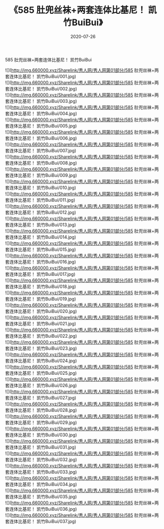 ﻿---
layout: post
title:  《585 肚兜丝袜+两套连体比基尼！ 凯竹BuiBui》
date:   2020-07-26
img: http://img.660000.xyz/Sharelink/秀人网/秀人网第01部分/585 肚兜丝袜+两套连体比基尼！ 凯竹BuiBui/000.jpg
categories: [美女, 清纯, 唯美]
---

585 肚兜丝袜+两套连体比基尼！ 凯竹BuiBui

  ![](http://img.660000.xyz/Sharelink/秀人网/秀人网第01部分/585 肚兜丝袜+两套连体比基尼！ 凯竹BuiBui/001.jpg) <br> ![](http://img.660000.xyz/Sharelink/秀人网/秀人网第01部分/585 肚兜丝袜+两套连体比基尼！ 凯竹BuiBui/002.jpg) <br> ![](http://img.660000.xyz/Sharelink/秀人网/秀人网第01部分/585 肚兜丝袜+两套连体比基尼！ 凯竹BuiBui/003.jpg) <br> ![](http://img.660000.xyz/Sharelink/秀人网/秀人网第01部分/585 肚兜丝袜+两套连体比基尼！ 凯竹BuiBui/004.jpg) <br> ![](http://img.660000.xyz/Sharelink/秀人网/秀人网第01部分/585 肚兜丝袜+两套连体比基尼！ 凯竹BuiBui/005.jpg) <br> ![](http://img.660000.xyz/Sharelink/秀人网/秀人网第01部分/585 肚兜丝袜+两套连体比基尼！ 凯竹BuiBui/006.jpg) <br> ![](http://img.660000.xyz/Sharelink/秀人网/秀人网第01部分/585 肚兜丝袜+两套连体比基尼！ 凯竹BuiBui/007.jpg) <br> ![](http://img.660000.xyz/Sharelink/秀人网/秀人网第01部分/585 肚兜丝袜+两套连体比基尼！ 凯竹BuiBui/008.jpg) <br> ![](http://img.660000.xyz/Sharelink/秀人网/秀人网第01部分/585 肚兜丝袜+两套连体比基尼！ 凯竹BuiBui/009.jpg) <br> ![](http://img.660000.xyz/Sharelink/秀人网/秀人网第01部分/585 肚兜丝袜+两套连体比基尼！ 凯竹BuiBui/010.jpg) <br> ![](http://img.660000.xyz/Sharelink/秀人网/秀人网第01部分/585 肚兜丝袜+两套连体比基尼！ 凯竹BuiBui/011.jpg) <br> ![](http://img.660000.xyz/Sharelink/秀人网/秀人网第01部分/585 肚兜丝袜+两套连体比基尼！ 凯竹BuiBui/012.jpg) <br> ![](http://img.660000.xyz/Sharelink/秀人网/秀人网第01部分/585 肚兜丝袜+两套连体比基尼！ 凯竹BuiBui/013.jpg) <br> ![](http://img.660000.xyz/Sharelink/秀人网/秀人网第01部分/585 肚兜丝袜+两套连体比基尼！ 凯竹BuiBui/014.jpg) <br> ![](http://img.660000.xyz/Sharelink/秀人网/秀人网第01部分/585 肚兜丝袜+两套连体比基尼！ 凯竹BuiBui/015.jpg) <br> ![](http://img.660000.xyz/Sharelink/秀人网/秀人网第01部分/585 肚兜丝袜+两套连体比基尼！ 凯竹BuiBui/016.jpg) <br> ![](http://img.660000.xyz/Sharelink/秀人网/秀人网第01部分/585 肚兜丝袜+两套连体比基尼！ 凯竹BuiBui/017.jpg) <br> ![](http://img.660000.xyz/Sharelink/秀人网/秀人网第01部分/585 肚兜丝袜+两套连体比基尼！ 凯竹BuiBui/018.jpg) <br> ![](http://img.660000.xyz/Sharelink/秀人网/秀人网第01部分/585 肚兜丝袜+两套连体比基尼！ 凯竹BuiBui/019.jpg) <br> ![](http://img.660000.xyz/Sharelink/秀人网/秀人网第01部分/585 肚兜丝袜+两套连体比基尼！ 凯竹BuiBui/020.jpg) <br> ![](http://img.660000.xyz/Sharelink/秀人网/秀人网第01部分/585 肚兜丝袜+两套连体比基尼！ 凯竹BuiBui/021.jpg) <br> ![](http://img.660000.xyz/Sharelink/秀人网/秀人网第01部分/585 肚兜丝袜+两套连体比基尼！ 凯竹BuiBui/022.jpg) <br> ![](http://img.660000.xyz/Sharelink/秀人网/秀人网第01部分/585 肚兜丝袜+两套连体比基尼！ 凯竹BuiBui/023.jpg) <br> ![](http://img.660000.xyz/Sharelink/秀人网/秀人网第01部分/585 肚兜丝袜+两套连体比基尼！ 凯竹BuiBui/024.jpg) <br> ![](http://img.660000.xyz/Sharelink/秀人网/秀人网第01部分/585 肚兜丝袜+两套连体比基尼！ 凯竹BuiBui/025.jpg) <br> ![](http://img.660000.xyz/Sharelink/秀人网/秀人网第01部分/585 肚兜丝袜+两套连体比基尼！ 凯竹BuiBui/026.jpg) <br> ![](http://img.660000.xyz/Sharelink/秀人网/秀人网第01部分/585 肚兜丝袜+两套连体比基尼！ 凯竹BuiBui/027.jpg) <br> ![](http://img.660000.xyz/Sharelink/秀人网/秀人网第01部分/585 肚兜丝袜+两套连体比基尼！ 凯竹BuiBui/028.jpg) <br> ![](http://img.660000.xyz/Sharelink/秀人网/秀人网第01部分/585 肚兜丝袜+两套连体比基尼！ 凯竹BuiBui/029.jpg) <br> ![](http://img.660000.xyz/Sharelink/秀人网/秀人网第01部分/585 肚兜丝袜+两套连体比基尼！ 凯竹BuiBui/030.jpg) <br> ![](http://img.660000.xyz/Sharelink/秀人网/秀人网第01部分/585 肚兜丝袜+两套连体比基尼！ 凯竹BuiBui/031.jpg) <br> ![](http://img.660000.xyz/Sharelink/秀人网/秀人网第01部分/585 肚兜丝袜+两套连体比基尼！ 凯竹BuiBui/032.jpg) <br> ![](http://img.660000.xyz/Sharelink/秀人网/秀人网第01部分/585 肚兜丝袜+两套连体比基尼！ 凯竹BuiBui/033.jpg) <br> ![](http://img.660000.xyz/Sharelink/秀人网/秀人网第01部分/585 肚兜丝袜+两套连体比基尼！ 凯竹BuiBui/034.jpg) <br> ![](http://img.660000.xyz/Sharelink/秀人网/秀人网第01部分/585 肚兜丝袜+两套连体比基尼！ 凯竹BuiBui/035.jpg) <br> ![](http://img.660000.xyz/Sharelink/秀人网/秀人网第01部分/585 肚兜丝袜+两套连体比基尼！ 凯竹BuiBui/036.jpg) <br> ![](http://img.660000.xyz/Sharelink/秀人网/秀人网第01部分/585 肚兜丝袜+两套连体比基尼！ 凯竹BuiBui/037.jpg) <br>